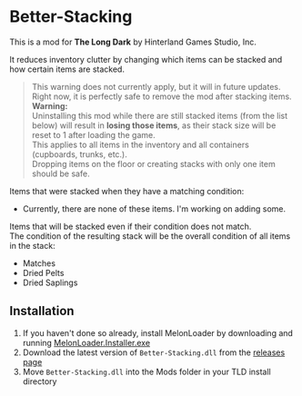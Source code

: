 # Better-Stacking


This is a mod for **The Long Dark** by Hinterland Games Studio, Inc.


It reduces inventory clutter by changing which items can be stacked and how certain items are stacked.


> This warning does not currently apply, but it will in future updates.
> Right now, it is perfectly safe to remove the mod after stacking items.
> **Warning:**  
> Uninstalling this mod while there are still stacked items (from the list below) will result in **losing those items**, as their stack size will be reset to 1 after loading the game.  
> This applies to all items in the inventory and all containers (cupboards, trunks, etc.).  
> Dropping items on the floor or creating stacks with only one item should be safe.  



Items that were stacked when they have a matching condition:

* Currently, there are none of these items. I'm working on adding some.



Items that will be stacked even if their condition does not match.  
The condition of the resulting stack will be the overall condition of all items in the stack:

* Matches
* Dried Pelts
* Dried Saplings



## Installation

1. If you haven't done so already, install MelonLoader by downloading and running [MelonLoader.Installer.exe](https://github.com/HerpDerpinstine/MelonLoader/releases/latest/download/MelonLoader.Installer.exe)
2. Download the latest version of `Better-Stacking.dll` from the [releases page](https://github.com/ds5678/Better-Stacking/releases)
3. Move `Better-Stacking.dll` into the Mods folder in your TLD install directory
